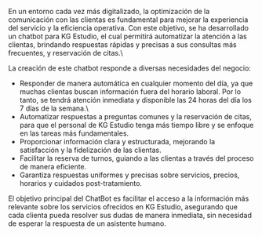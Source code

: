 En un entorno cada vez más digitalizado, la optimización de la comunicación con las clientas es fundamental para mejorar la experiencia del servicio y la eficiencia operativa. Con este objetivo, se ha desarrollado un chatbot para KG Estudio, el cual permitirá automatizar la atención a las clientas, brindando respuestas rápidas y precisas a sus consultas más frecuentes, y reservación de citas.\\


La creación de este chatbot responde a diversas necesidades del negocio:
- Responder de manera automática en cualquier momento del día, ya que muchas clientas buscan información fuera del horario laboral. Por lo tanto, se tendrá atención inmediata y disponible las 24 horas del día los 7 días de la semana.\\
- Automatizar respuestas a preguntas comunes y la reservación de citas, para que el personal de KG Estudio tenga más tiempo libre y se enfoque en las tareas más fundamentales.
- Proporcionar información clara y estructurada, mejorando la satisfacción y la fidelización de las clientas.
- Facilitar la reserva de turnos, guiando a las clientas a través del proceso de manera eficiente.
- Garantiza respuestas uniformes y precisas sobre servicios, precios, horarios y cuidados post-tratamiento.


El objetivo principal del ChatBot es facilitar el acceso a la información más relevante sobre los servicios ofrecidos en KG Estudio, asegurando que cada clienta pueda resolver sus dudas de manera inmediata, sin necesidad de esperar la respuesta de un asistente humano.
